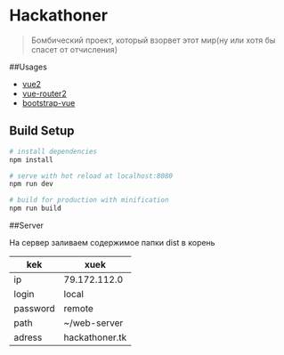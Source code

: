 # Hackathoner

> Бомбический проект, который взорвет этот мир(ну или хотя бы спасет от отчисления)

##Usages
* [vue2](https://vuejs.org/)
* [vue-router2](https://router.vuejs.org/ru/) 
* [bootstrap-vue](https://bootstrap-vue.js.org/)

## Build Setup

``` bash
# install dependencies
npm install

# serve with hot reload at localhost:8080
npm run dev

# build for production with minification
npm run build

```

##Server

На сервер заливаем содержимое папки dist в корень

kek | xuek
----- | -----
ip | 79.172.112.0 
login | local
password | remote
path | ~/web-server
adress | hackathoner.tk
